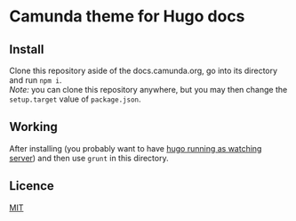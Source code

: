 # Camunda theme for Hugo docs

## Install

Clone this repository aside of the docs.camunda.org, go into its directory and run `npm i`.   
_Note:_ you can clone this repository anywhere,
but you may then change the `setup.target` value of `package.json`.

## Working

After installing (you probably want to have [hugo running as watching server][building-docs])
and then use `grunt` in this directory.

## Licence

[MIT](LICENSE)


[building-docs]: https://github.com/camunda/docs.camunda.org/tree/hugo#building-the-doumentation
